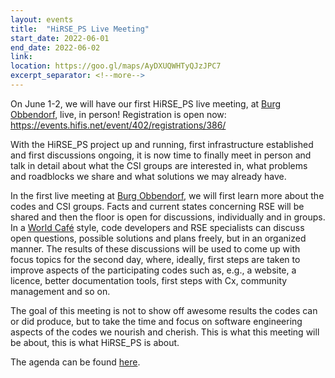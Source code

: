 ```yaml
---
layout: events
title:  "HiRSE_PS Live Meeting"
start_date: 2022-06-01
end_date: 2022-06-02
link: 
location: https://goo.gl/maps/AyDXUQWHTyQJzJPC7
excerpt_separator: <!--more-->
---
```


On June 1-2, we will have our first HiRSE_PS live meeting, at [Burg Obbendorf](https://goo.gl/maps/966SQ17KG9U6JCo87), live, in person! Registration is open now: <https://events.hifis.net/event/402/registrations/386/>
<!--more-->

With the HiRSE_PS project up and running, first infrastructure established and first discussions ongoing, it is now time to finally meet in person and talk in detail about what the CSI groups are interested in, what problems and roadblocks we share and what solutions we may already have.

In the first live meeting at [Burg Obbendorf](https://goo.gl/maps/966SQ17KG9U6JCo87), we will first learn more about the codes and CSI groups. Facts and current states concerning RSE will be shared and then the floor is open for discussions, individually and in groups. In a [World Café](https://en.wikipedia.org/wiki/World_caf%C3%A9_(conversation)) style, code developers and RSE specialists can discuss open questions, possible solutions and plans freely, but in an organized manner. The results of these discussions will be used to come up with focus topics for the second day, where, ideally, first steps are taken to improve aspects of the participating codes such as, e.g., a website, a licence, better documentation tools, first steps with Cx, community management and so on.

The goal of this meeting is not to show off awesome results the codes can or did produce, but to take the time and focus on software engineering aspects of the codes we nourish and cherish. This is what this meeting will be about, this is what HiRSE_PS is about.

The agenda can be found [here](../assets/data/InPersonMeeting_HiRSE_PS_2022_agenda_draft.pdf).


